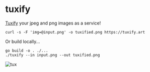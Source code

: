 # tuxify

[Tuxify](https://words.filippo.io/the-ecb-penguin/) your jpeg and png images as a service!

```
curl -s -F 'img=@input.png' -o tuxified.png https://tuxify.art
```

Or build locally...

```
go build -o . ./...
./tuxify --in input.png --out tuxified.png
```

![tux](https://github.com/jdtw/tuxify/blob/main/tuxified.png?raw=true)
